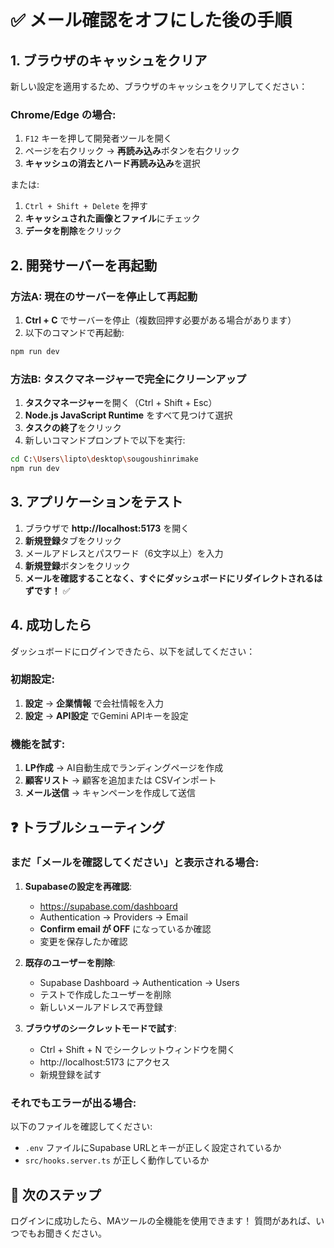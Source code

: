 # ✅ メール確認をオフにした後の手順

## 1. ブラウザのキャッシュをクリア

新しい設定を適用するため、ブラウザのキャッシュをクリアしてください：

### Chrome/Edge の場合:
1. `F12` キーを押して開発者ツールを開く
2. ページを右クリック → **再読み込み**ボタンを右クリック
3. **キャッシュの消去とハード再読み込み**を選択

または:
1. `Ctrl + Shift + Delete` を押す
2. **キャッシュされた画像とファイル**にチェック
3. **データを削除**をクリック

## 2. 開発サーバーを再起動

### 方法A: 現在のサーバーを停止して再起動

1. **Ctrl + C** でサーバーを停止（複数回押す必要がある場合があります）
2. 以下のコマンドで再起動:

```bash
npm run dev
```

### 方法B: タスクマネージャーで完全にクリーンアップ

1. **タスクマネージャー**を開く（Ctrl + Shift + Esc）
2. **Node.js JavaScript Runtime** をすべて見つけて選択
3. **タスクの終了**をクリック
4. 新しいコマンドプロンプトで以下を実行:

```bash
cd C:\Users\lipto\desktop\sougoushinrimake
npm run dev
```

## 3. アプリケーションをテスト

1. ブラウザで **http://localhost:5173** を開く
2. **新規登録**タブをクリック
3. メールアドレスとパスワード（6文字以上）を入力
4. **新規登録**ボタンをクリック
5. **メールを確認することなく、すぐにダッシュボードにリダイレクトされるはずです！** ✅

## 4. 成功したら

ダッシュボードにログインできたら、以下を試してください：

### 初期設定:
1. **設定** → **企業情報** で会社情報を入力
2. **設定** → **API設定** でGemini APIキーを設定

### 機能を試す:
1. **LP作成** → AI自動生成でランディングページを作成
2. **顧客リスト** → 顧客を追加または CSVインポート
3. **メール送信** → キャンペーンを作成して送信

## ❓ トラブルシューティング

### まだ「メールを確認してください」と表示される場合:

1. **Supabaseの設定を再確認**:
   - https://supabase.com/dashboard
   - Authentication → Providers → Email
   - **Confirm email が OFF** になっているか確認
   - 変更を保存したか確認

2. **既存のユーザーを削除**:
   - Supabase Dashboard → Authentication → Users
   - テストで作成したユーザーを削除
   - 新しいメールアドレスで再登録

3. **ブラウザのシークレットモードで試す**:
   - Ctrl + Shift + N でシークレットウィンドウを開く
   - http://localhost:5173 にアクセス
   - 新規登録を試す

### それでもエラーが出る場合:

以下のファイルを確認してください:
- `.env` ファイルにSupabase URLとキーが正しく設定されているか
- `src/hooks.server.ts` が正しく動作しているか

## 🎉 次のステップ

ログインに成功したら、MAツールの全機能を使用できます！
質問があれば、いつでもお聞きください。
